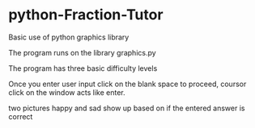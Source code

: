 # python-Fraction-Tutor
Basic use of python graphics library 

The program runs on the library graphics.py

The program has three basic difficulty levels

Once you enter user input click on the blank space to proceed, 
coursor click on the window acts like enter.

two pictures happy and sad show up based on if the entered answer is correct
